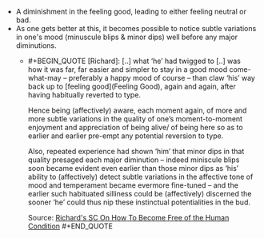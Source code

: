 - A diminishment in the feeling good, leading to either feeling neutral or bad.
- As one gets better at this, it becomes possible to notice subtle variations in one's mood (minuscule blips & minor dips) well before any major diminutions.
	- #+BEGIN_QUOTE
	  [Richard]: [..] what ‘he’ had twigged to [..] was how it was far, far easier and simpler to stay in a good mood come-what-may – preferably a happy mood of course – than claw ‘his’ way back up to [feeling good](Feeling Good), again and again, after having habitually reverted to type.
	  
	  Hence being (affectively) aware, each moment again, of more and more subtle variations in the quality of one’s moment-to-moment enjoyment and appreciation of being alive/ of being here so as to earlier and earlier pre-empt any potential reversion to type.
	  
	  Also, repeated experience had shown ‘him’ that minor dips in that quality presaged each major diminution – indeed miniscule blips soon became evident even earlier than those minor dips as ‘his’ ability to (affectively) detect subtle variations in the affective tone of mood and temperament became evermore fine-tuned – and the earlier such habituated silliness could be (affectively) discerned the sooner ‘he’ could thus nip these instinctual potentialities in the bud.
	  
	  Source: [Richard's SC On How To Become Free of the Human Condition](https://actualfreedom.com.au/richard/selectedcorrespondence/sc-method.htm)
	  #+END_QUOTE